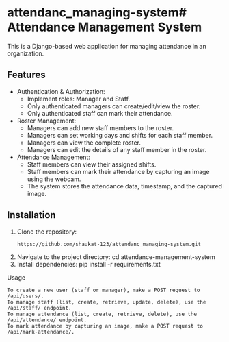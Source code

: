 # attendanc_managing-system# Attendance Management System

This is a Django-based web application for managing attendance in an organization.

## Features

- Authentication & Authorization:
  - Implement roles: Manager and Staff.
  - Only authenticated managers can create/edit/view the roster.
  - Only authenticated staff can mark their attendance.
- Roster Management:
  - Managers can add new staff members to the roster.
  - Managers can set working days and shifts for each staff member.
  - Managers can view the complete roster.
  - Managers can edit the details of any staff member in the roster.
- Attendance Management:
  - Staff members can view their assigned shifts.
  - Staff members can mark their attendance by capturing an image using the webcam.
  - The system stores the attendance data, timestamp, and the captured image.

## Installation

1. Clone the repository:
   ```bash
   https://github.com/shaukat-123/attendanc_managing-system.git
   
2. Navigate to the project directory:
   cd attendance-management-system
3. Install dependencies:
  pip install -r requirements.txt


Usage

    To create a new user (staff or manager), make a POST request to /api/users/.
    To manage staff (list, create, retrieve, update, delete), use the /api/staff/ endpoint.
    To manage attendance (list, create, retrieve, delete), use the /api/attendance/ endpoint.
    To mark attendance by capturing an image, make a POST request to /api/mark-attendance/.
